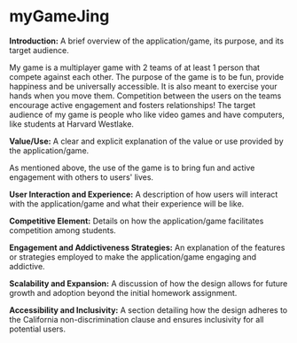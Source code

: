# myGameJing
**Introduction:** A brief overview of the application/game, its purpose, and its target audience.

My game is a multiplayer game with 2 teams of at least 1 person that compete against each other. The purpose of the game is to be fun, provide happiness and be universally accessible. It is also meant to exercise your hands when you move them. Competition between the users on the teams encourage active engagement and fosters relationships! The target audience of my game is people who like video games and have computers, like students at Harvard Westlake.

**Value/Use:** A clear and explicit explanation of the value or use provided by the application/game.

As mentioned above, the use of the game is to bring fun and active engagement with others to users' lives.

**User Interaction and Experience:** A description of how users will interact with the application/game and what their experience will be like.


**Competitive Element:** Details on how the application/game facilitates competition among students.


**Engagement and Addictiveness Strategies:** An explanation of the features or strategies employed to make the application/game engaging and addictive.


**Scalability and Expansion:** A discussion of how the design allows for future growth and adoption beyond the initial homework assignment.


**Accessibility and Inclusivity:** A section detailing how the design adheres to the California non-discrimination clause and ensures inclusivity for all potential users.

